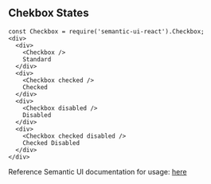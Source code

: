 ## Chekbox States

    const Checkbox = require('semantic-ui-react').Checkbox;
    <div>
      <div>
        <Checkbox />
        Standard
      </div>
      <div>
        <Checkbox checked />
        Checked
      </div>
      <div>
        <Checkbox disabled />
        Disabled
      </div>
      <div>
        <Checkbox checked disabled />
        Checked Disabled
      </div>
    </div>

Reference Semantic UI documentation for usage: <a href='http://react.semantic-ui.com/modules/checkbox' target='_new'> here </a>
